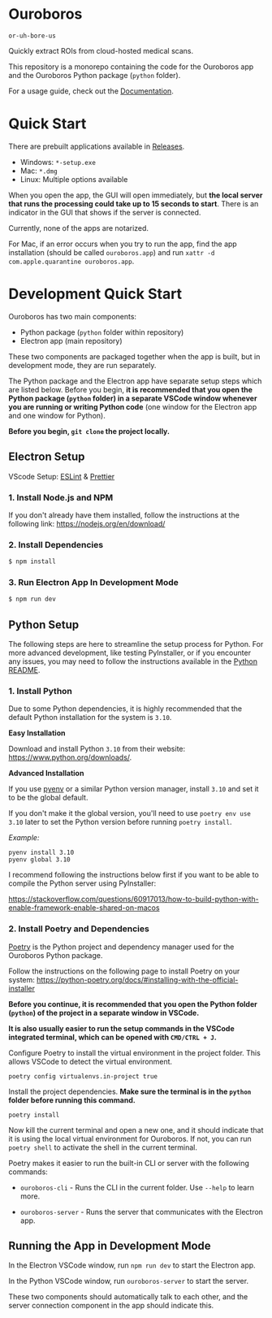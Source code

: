 # Ouroboros

`or-uh-bore-us`

Quickly extract ROIs from cloud-hosted medical scans.

This repository is a monorepo containing the code for the Ouroboros app and the Ouroboros Python package (`python` folder). 

For a usage guide, check out the [Documentation](https://wegold.me/ouroboros/).

# Quick Start

There are prebuilt applications available in [Releases](https://github.com/We-Gold/ouroboros/releases).

- Windows: `*-setup.exe`
- Mac: `*.dmg`
- Linux: Multiple options available

When you open the app, the GUI will open immediately, but **the local server that runs the processing could take up to 15 seconds to start**. There is an indicator in the GUI that shows if the server is connected.

Currently, none of the apps are notarized. 

For Mac, if an error occurs when you try to run the app, find the app installation (should be called `ouroboros.app`) and run `xattr -d com.apple.quarantine ouroboros.app`. 

# Development Quick Start

Ouroboros has two main components:

- Python package (`python` folder within repository)
- Electron app (main repository)

These two components are packaged together when the app is built, but in development mode, they are run separately. 

The Python package and the Electron app have separate setup steps which are listed below. Before you begin, **it is recommended that you open the Python package (`python` folder) in a separate VSCode window whenever you are running or writing Python code** (one window for the Electron app and one window for Python).

**Before you begin, `git clone` the project locally.**

## Electron Setup

VScode Setup: [ESLint](https://marketplace.visualstudio.com/items?itemName=dbaeumer.vscode-eslint) & [Prettier](https://marketplace.visualstudio.com/items?itemName=esbenp.prettier-vscode)

### 1. Install Node.js and NPM

If you don't already have them installed, follow the instructions at the following link: https://nodejs.org/en/download/

### 2. Install Dependencies

```bash
$ npm install
```

### 3. Run Electron App In Development Mode

```bash
$ npm run dev
```

## Python Setup

The following steps are here to streamline the setup process for Python. For more advanced development, like testing PyInstaller, or if you encounter any issues, you may need to follow the instructions available in the [Python README](./python/README.md).

### 1. Install Python

Due to some Python dependencies, it is highly recommended that the default Python installation for the system is `3.10`.

**Easy Installation**

Download and install Python `3.10` from their website: https://www.python.org/downloads/.

**Advanced Installation**

If you use [pyenv](https://github.com/pyenv/pyenv) or a similar Python version manager, install `3.10` and set it to be the global default.

If you don't make it the global version, you'll need to use `poetry env use 3.10` later to set the Python version before running `poetry install`. 

_Example:_

```
pyenv install 3.10
pyenv global 3.10
```

I recommend following the instructions below first if you want to be able to compile the Python server using PyInstaller:

https://stackoverflow.com/questions/60917013/how-to-build-python-with-enable-framework-enable-shared-on-macos

### 2. Install Poetry and Dependencies

[Poetry](https://python-poetry.org/) is the Python project and dependency manager used for the Ouroboros Python package.

Follow the instructions on the following page to install Poetry on your system: https://python-poetry.org/docs/#installing-with-the-official-installer

**Before you continue, it is recommended that you open the Python folder (`python`) of the project in a separate window in VSCode.**

**It is also usually easier to run the setup commands in the VSCode integrated terminal, which can be opened with `CMD/CTRL + J`.**

Configure Poetry to install the virtual environment in the project folder. This allows VSCode to detect the virtual environment.

```
poetry config virtualenvs.in-project true
```

Install the project dependencies. **Make sure the terminal is in the `python` folder before running this command.**

```
poetry install
```

Now kill the current terminal and open a new one, and it should indicate that it is using the local virtual environment for Ouroboros. If not, you can run `poetry shell` to activate the shell in the current terminal.

Poetry makes it easier to run the built-in CLI or server with the following commands:

- `ouroboros-cli` - Runs the CLI in the current folder. Use `--help` to learn more.

- `ouroboros-server` - Runs the server that communicates with the Electron app.


## Running the App in Development Mode

In the Electron VSCode window, run `npm run dev` to start the Electron app. 

In the Python VSCode window, run `ouroboros-server` to start the server.

These two components should automatically talk to each other, and the server connection component in the app should indicate this.